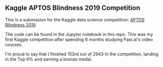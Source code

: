 ## Kaggle APTOS Blindness 2019 Competition

This is a submission for the Kaggle data science competition: [APTOS Blindness 2019](https://www.kaggle.com/c/aptos2019-blindness-detection)

The code can be found in the Jupyter notebook in this repo. This was my first Kaggle competition after spending 6 months studying Fast.ai's video courses.

I'm proud to say that I finished 153rd out of 2943 in the competition, landing in the Top 6% and earning a bronze medal.


